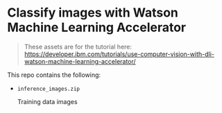 # Classify images with Watson Machine Learning Accelerator

> These assets are for the tutorial here: https://developer.ibm.com/tutorials/use-computer-vision-with-dli-watson-machine-learning-accelerator/

This repo contains the following:

* `inference_images.zip	`

  Training data images

